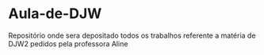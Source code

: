 # Aula-de-DJW
 Repositório onde sera depositado todos os trabalhos referente a matéria de DJW2 pedidos pela professora Aline
